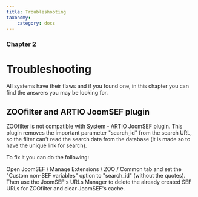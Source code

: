 ```yaml
---
title: Troubleshooting
taxonomy:
    category: docs
---
```


### Chapter 2

# Troubleshooting

All systems have their flaws and if you found one, in this chapter you can find the answers you may be looking for.

## ZOOfilter and ARTIO JoomSEF plugin

ZOOfilter is not compatible with System - ARTIO JoomSEF plugin. This plugin removes the important parameter "search_id" from the search URL, so the filter can't read the search data from the database (it is made so to have the unique link for search).

To fix it you can do the following:

Open JoomSEF / Manage Extensions / ZOO / Common tab and set the "Custom non-SEF variables" option to "search_id" (without the quotes). Then use the JoomSEF's URLs Manager to delete the already created SEF URLs for ZOOfilter and clear JoomSEF's cache.
